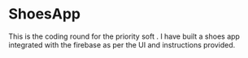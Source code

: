 # ShoesApp
This is the coding round for the priority soft . I have built a shoes app integrated with the firebase as per the UI and instructions provided.
